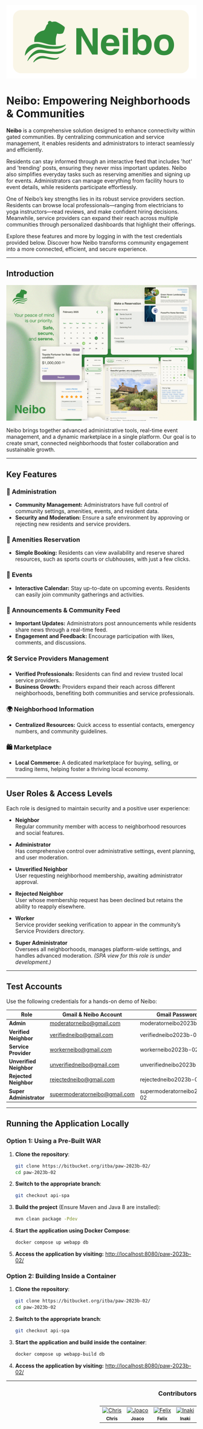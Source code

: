 <div align="center">

[![Neibo App Logo][repo_logo_img]][page_url]

</div>

# Neibo: Empowering Neighborhoods & Communities

**Neibo** is a comprehensive solution designed to enhance connectivity within gated communities. By centralizing communication and service management, it enables residents and administrators to interact seamlessly and efficiently.

Residents can stay informed through an interactive feed that includes 'hot' and 'trending' posts, ensuring they never miss important updates. Neibo also simplifies everyday tasks such as reserving amenities and signing up for events. Administrators can manage everything from facility hours to event details, while residents participate effortlessly.

One of Neibo’s key strengths lies in its robust service providers section. Residents can browse local professionals—ranging from electricians to yoga instructors—read reviews, and make confident hiring decisions. Meanwhile, service providers can expand their reach across multiple communities through personalized dashboards that highlight their offerings.

Explore these features and more by logging in with the test credentials provided below. Discover how Neibo transforms community engagement into a more connected, efficient, and secure experience.

---

## Introduction

[![Neibo Presentation][neibo_presentation]][page_url]

Neibo brings together advanced administrative tools, real-time event management, and a dynamic marketplace in a single platform. Our goal is to create smart, connected neighborhoods that foster collaboration and sustainable growth.

---

## Key Features

### 🏢 Administration
- **Community Management:** Administrators have full control of community settings, amenities, events, and resident data.
- **Security and Moderation:** Ensure a safe environment by approving or rejecting new residents and service providers.

### 🎾 Amenities Reservation
- **Simple Booking:** Residents can view availability and reserve shared resources, such as sports courts or clubhouses, with just a few clicks.

### 📅 Events
- **Interactive Calendar:** Stay up-to-date on upcoming events. Residents can easily join community gatherings and activities.

### 📢 Announcements & Community Feed
- **Important Updates:** Administrators post announcements while residents share news through a real-time feed.
- **Engagement and Feedback:** Encourage participation with likes, comments, and discussions.

### 🛠️ Service Providers Management
- **Verified Professionals:** Residents can find and review trusted local service providers.
- **Business Growth:** Providers expand their reach across different neighborhoods, benefiting both communities and service professionals.

### 🌍 Neighborhood Information
- **Centralized Resources:** Quick access to essential contacts, emergency numbers, and community guidelines.

### 🛍️ Marketplace
- **Local Commerce:** A dedicated marketplace for buying, selling, or trading items, helping foster a thriving local economy.

---

## User Roles & Access Levels

Each role is designed to maintain security and a positive user experience:

- **Neighbor**  
  Regular community member with access to neighborhood resources and social features.

- **Administrator**  
  Has comprehensive control over administrative settings, event planning, and user moderation.

- **Unverified Neighbor**  
  User requesting neighborhood membership, awaiting administrator approval.

- **Rejected Neighbor**  
  User whose membership request has been declined but retains the ability to reapply elsewhere.

- **Worker**  
  Service provider seeking verification to appear in the community’s Service Providers directory.

- **Super Administrator**  
  Oversees all neighborhoods, manages platform-wide settings, and handles advanced moderation. *(SPA view for this role is under development.)*

---

## Test Accounts

Use the following credentials for a hands-on demo of Neibo:

| **Role**                | **Gmail & Neibo Account**    | **Gmail Password**           | **Neibo Password**  |
|-------------------------|------------------------------|------------------------------|---------------------|
| **Admin**               | moderatorneibo@gmail.com     | moderatorneibo2023b-02       | moderatorneibo      |
| **Verified Neighbor**   | verifiedneibo@gmail.com      | verifiedneibo2023b-02        | verifiedneibo       |
| **Service Provider**    | workerneibo@gmail.com        | workerneibo2023b-02          | workerneibo         |
| **Unverified Neighbor** | unverifiedneibo@gmail.com    | unverifiedneibo2023b-02      | unverifiedneibo     |
| **Rejected Neighbor**   | rejectedneibo@gmail.com      | rejectedneibo2023b-02        | rejectedneibo       |
| **Super Administrator** | supermoderatorneibo@gmail.com    | supermoderatorneibo2023b-02      | supermoderatorneibo     |

---


## Running the Application Locally

### Option 1: Using a Pre-Built WAR
1. **Clone the repository**:
   ```sh
   git clone https://bitbucket.org/itba/paw-2023b-02/
   cd paw-2023b-02
   ```
   
2. **Switch to the appropriate branch**:
   ```sh
   git checkout api-spa
   ``` 
   

3. **Build the project** (Ensure Maven and Java 8 are installed):
   ```sh
   mvn clean package -Pdev
   ```  
   
4. **Start the application using Docker Compose**:
   ```sh
   docker compose up webapp db
   ```  
5. **Access the application by visiting:** [http://localhost:8080/paw-2023b-02/](http://localhost:8080/paw-2023b-02/)

### Option 2: Building Inside a Container
1. **Clone the repository**:
   ```sh
   git clone https://bitbucket.org/itba/paw-2023b-02/
   cd paw-2023b-02
   ```  
   
2. **Switch to the appropriate branch**:
   ```sh
   git checkout api-spa
   ```  
   
3. **Start the application and build inside the container**:
   ```sh
   docker compose up webapp-build db
   ```
4. **Access the application by visiting:** [http://localhost:8080/paw-2023b-02/](http://localhost:8080/paw-2023b-02/)

---

<h3 style="width: 100%; display: flex; flex-direction: row; justify-content: end; align-items: center;"> Contributors</h3>

<table style="width: 100%; display: flex; flex-direction: row; justify-content: end; align-items: center;">
<tr>
<td align="center">
<a href="https://github.com/cijjas">
<img src="https://avatars.githubusercontent.com/u/95446446?v=4" width="50px;" alt="Chris"/>
<br /><sub><b>Chris</b></sub>
</a>
</td>
<td align="center">
<a href="https://github.com/JoacoGirod">
<img src="https://avatars.githubusercontent.com/u/62113898?v=4" width="50px;" alt="Joaco"/>
<br /><sub><b>Joaco</b></sub>
</a>
</td>
<td align="center">
<a href="https://github.com/flopezmenardi">
<img src="https://avatars.githubusercontent.com/u/95313072?v=4" width="50px;" alt="Felix"/>
<br /><sub><b>Felix</b></sub>
</a>
</td>
<td align="center">
<a href="https://github.com/meursault00">
<img src="https://avatars.githubusercontent.com/u/95638674?v=4" width="50px;" alt="Inaki"/>
<br /><sub><b>Inaki</b></sub>
</a>
</td>
</tr>
</table>


<!-- Go -->

<!-- Repository -->

[page_url]: http://old-pawserver.it.itba.edu.ar/paw-2023b-02
[repo_logo_img]: /frontend/src/assets/images/banner_neibo.png
[neibo_presentation]: /frontend/src/assets/images/v2.png

<!-- Project -->

<!-- Author -->

<!-- Readme links -->

<!-- Other projects links -->
